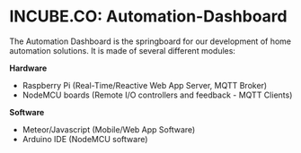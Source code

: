 # INCUBE.CO: Automation-Dashboard
The Automation Dashboard is the springboard for our development of home automation solutions.
It is made of several different modules:

<b>Hardware</b>
- Raspberry Pi (Real-Time/Reactive Web App Server, MQTT Broker)
- NodeMCU boards (Remote I/O controllers and feedback - MQTT Clients)

<b>Software</b>
- Meteor/Javascript (Mobile/Web App Software)
- Arduino IDE (NodeMCU software)

